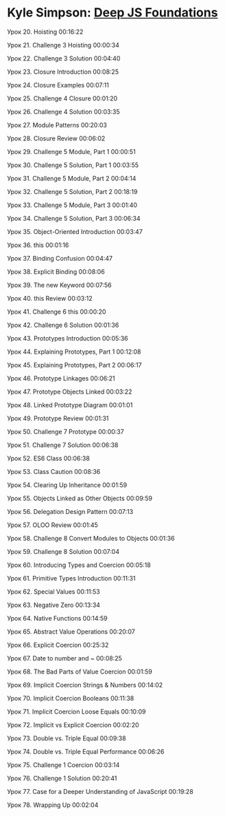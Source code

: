 # Kyle Simpson: [Deep JS Foundations](https://coursehunters.net/course/glubokie-osnovy-javascript-s-kaylom-simpsonom)

Урок 20. Hoisting 00:16:22

Урок 21. Challenge 3 Hoisting 00:00:34

Урок 22. Challenge 3 Solution 00:04:40

Урок 23. Closure Introduction 00:08:25

Урок 24. Closure Examples 00:07:11

Урок 25. Challenge 4 Closure 00:01:20

Урок 26. Challenge 4 Solution 00:03:35

Урок 27. Module Patterns 00:20:03

Урок 28. Closure Review 00:06:02

Урок 29. Challenge 5 Module, Part 1 00:00:51

Урок 30. Challenge 5 Solution, Part 1 00:03:55

Урок 31. Challenge 5 Module, Part 2 00:04:14

Урок 32. Challenge 5 Solution, Part 2 00:18:19

Урок 33. Challenge 5 Module, Part 3 00:01:40

Урок 34. Challenge 5 Solution, Part 3 00:06:34

Урок 35. Object-Oriented Introduction 00:03:47

Урок 36. this 00:01:16

Урок 37. Binding Confusion 00:04:47

Урок 38. Explicit Binding 00:08:06

Урок 39. The new Keyword 00:07:56

Урок 40. this Review 00:03:12

Урок 41. Challenge 6 this 00:00:20

Урок 42. Challenge 6 Solution 00:01:36

Урок 43. Prototypes Introduction 00:05:36

Урок 44. Explaining Prototypes, Part 1 00:12:08

Урок 45. Explaining Prototypes, Part 2 00:06:17

Урок 46. Prototype Linkages 00:06:21

Урок 47. Prototype Objects Linked 00:03:22

Урок 48. Linked Prototype Diagram 00:01:01

Урок 49. Prototype Review 00:01:31

Урок 50. Challenge 7 Prototype 00:00:37

Урок 51. Challenge 7 Solution 00:06:38

Урок 52. ES6 Class 00:06:38

Урок 53. Class Caution 00:08:36

Урок 54. Clearing Up Inheritance 00:01:59

Урок 55. Objects Linked as Other Objects 00:09:59

Урок 56. Delegation Design Pattern 00:07:13

Урок 57. OLOO Review 00:01:45

Урок 58. Challenge 8 Convert Modules to Objects 00:01:36

Урок 59. Challenge 8 Solution 00:07:04

Урок 60. Introducing Types and Coercion 00:05:18

Урок 61. Primitive Types Introduction 00:11:31

Урок 62. Special Values 00:11:53

Урок 63. Negative Zero 00:13:34

Урок 64. Native Functions 00:14:59

Урок 65. Abstract Value Operations 00:20:07

Урок 66. Explicit Coercion 00:25:32

Урок 67. Date to number and ~ 00:08:25

Урок 68. The Bad Parts of Value Coercion 00:01:59

Урок 69. Implicit Coercion Strings & Numbers 00:14:02

Урок 70. Implicit Coercion Booleans 00:11:38

Урок 71. Implicit Coercion Loose Equals 00:10:09

Урок 72. Implicit vs Explicit Coercion 00:02:20

Урок 73. Double vs. Triple Equal 00:09:38

Урок 74. Double vs. Triple Equal Performance 00:06:26

Урок 75. Challenge 1 Coercion 00:03:14

Урок 76. Challenge 1 Solution 00:20:41

Урок 77. Case for a Deeper Understanding of JavaScript 00:19:28

Урок 78. Wrapping Up 00:02:04

